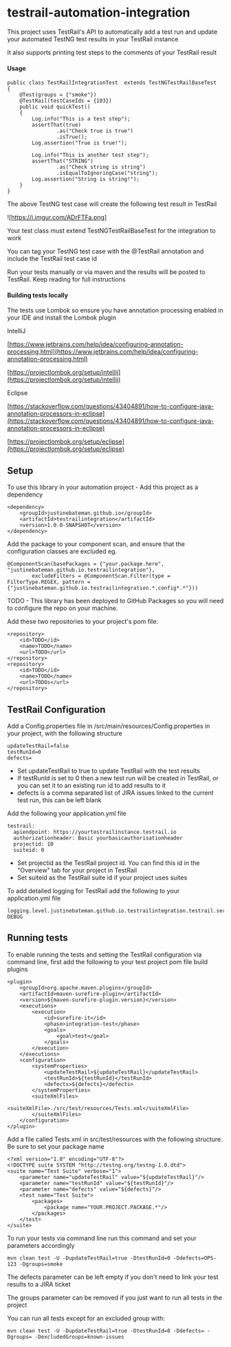 # testrail-automation-integration

This project uses TestRail's API to automatically add a test run and update your automated TestNG test results in your TestRail instance

It also supports printing test steps to the comments of your TestRail result

#### Usage

```
public class TestRailIntegrationTest  extends TestNGTestRailBaseTest
{
    @Test(groups = {"smoke"})
    @TestRail(testCaseIds = {103})
    public void quickTest()
    {
        Log.info("This is a test step");
        assertThat(true)
                .as("Check true is true")
                .isTrue();
        Log.assertion("True is true!");
        
        Log.info("This is another test step");
        assertThat("STRING")
                .as("Check string is string")
                .isEqualToIgnoringCase("string");
        Log.assertion("String is string!");
    }
}
```

The above TestNG test case will create the following test result in TestRail

![https://i.imgur.com/ADrFTFa.png]

Your test class must extend TestNGTestRailBaseTest for the integration to work

You can tag your TestNG test case with the @TestRail annotation and include the TestRail test case id

Run your tests manually or via maven and the results will be posted to TestRail. Keep reading for full instructions

#### Building tests locally
The tests use Lombok so ensure you have annotation processing enabled in your IDE and install the Lombok plugin

IntelliJ

[https://www.jetbrains.com/help/idea/configuring-annotation-processing.html](https://www.jetbrains.com/help/idea/configuring-annotation-processing.html)

[https://projectlombok.org/setup/intellij](https://projectlombok.org/setup/intellij)

Eclipse

[https://stackoverflow.com/questions/43404891/how-to-configure-java-annotation-processors-in-eclipse](https://stackoverflow.com/questions/43404891/how-to-configure-java-annotation-processors-in-eclipse)

[https://projectlombok.org/setup/eclipse](https://projectlombok.org/setup/eclipse)

## Setup
To use this library in your automation project - Add this project as a dependency
```
<dependency>
    <groupId>justinebateman.github.io</groupId>
    <artifactId>testrailintegration</artifactId>
    <version>1.0.0-SNAPSHOT</version>
</dependency>
```

Add the package to your component scan, and ensure that the configuration classes are excluded eg.

```
@ComponentScan(basePackages = {"your.package.here", "justinebateman.github.io.testrailintegration"},
        excludeFilters = @ComponentScan.Filter(type = FilterType.REGEX, pattern = {"justinebateman.github.io.testrailintegration.*.config*.*"}))
```

TODO - This library has been deployed to GitHub Packages so you will need to configure the repo on your machine.

Add these two repositories to your project's pom file:

```
<repository>
    <id>TODO</id>
    <name>TODO</name>
    <url>TODO</url>
</repository>
<repository>
    <id>TODO</id>
    <name>TODO</name>
    <url>TODOs</url>
</repository>
```

## TestRail Configuration
Add a Config.properties file in /src/main/resources/Config.properties in your project, with the following structure

```
updateTestRail=false
testRunId=0
defects=
```

- Set updateTestRail to true to update TestRail with the test results
- If testRunId is set to 0 then a new test run will be created in TestRail, or you can set it to an existing run id to add results to it
- defects is a comma separated list of JIRA issues linked to the current test run, this can be left blank

Add the following your application.yml file

```
testrail:
  apiendpoint: https://yourtestrailinstance.testrail.io
  authorizationheader: Basic yourbasicauthorisationheader
  projectid: 10
  suiteid: 0
```

- Set projectid as the TestRail project id. You can find this id in the "Overview" tab for your project in TestRail
- Set suiteid as the TestRail suite id if your project uses suites

To add detailed logging for TestRail add the following to your application.yml file

```
logging.level.justinebateman.github.io.testrailintegration.testrail.service: DEBUG
```

## Running tests

To enable running the tests and setting the TestRail configuration via command line, first add the following to your test project pom file build plugins

```
<plugin>
    <groupId>org.apache.maven.plugins</groupId>
    <artifactId>maven-surefire-plugin</artifactId>
    <version>${maven-surefire-plugin.version}</version>
    <executions>
        <execution>
            <id>surefire-it</id>
            <phase>integration-test</phase>
            <goals>
                <goal>test</goal>
            </goals>
        </execution>
    </executions>
    <configuration>
        <systemProperties>
            <updateTestRail>${updateTestRail}</updateTestRail>
            <testRunId>${testRunId}</testRunId>
            <defects>${defects}</defects>
        </systemProperties>
        <suiteXmlFiles>
            <suiteXmlFile>./src/test/resources/Tests.xml</suiteXmlFile>
        </suiteXmlFiles>
    </configuration>
</plugin>
```

Add a file called Tests.xml in src/test/resources with the following structure. Be sure to set your package name


```
<?xml version="1.0" encoding="UTF-8"?>
<!DOCTYPE suite SYSTEM "http://testng.org/testng-1.0.dtd">
<suite name="Test Suite" verbose="1">
    <parameter name="updateTestRail" value="${updateTestRail}"/>
    <parameter name="testRunId" value="${testRunId}"/>
    <parameter name="defects" value="${defects}"/>
    <test name="Test Suite">
        <packages>
            <package name="YOUR.PROJECT.PACKAGE.*"/>
        </packages>
    </test>
</suite>
```


To run your tests via command line run this command and set your parameters accordingly

```
mvn clean test -U -DupdateTestRail=true -DtestRunId=0 -Ddefects=OPS-123 -Dgroups=smoke
```

The defects parameter can be left empty if you don't need to link your test results to a JIRA ticket

The groups parameter can be removed if you just want to run all tests in the project

You can run all tests except for an excluded group with:

```
mvn clean test -U -DupdateTestRail=true -DtestRunId=0 -Ddefects= -Dgroups= -DexcludedGroups=known-issues
```